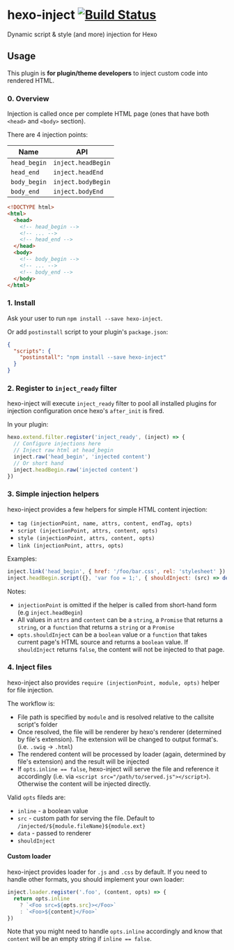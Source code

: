 # hexo-inject [![Build Status](https://travis-ci.org/akfish/hexo-inject.svg?branch=master)](https://travis-ci.org/akfish/hexo-inject)

Dynamic script & style (and more) injection for Hexo

## Usage

This plugin is **for plugin/theme developers** to inject custom code into rendered HTML.

### 0. Overview

Injection is called once per complete HTML page (ones that have both `<head>` and `<body>` section).

There are 4 injection points:

Name | API
---- | ---------
`head_begin`  | `inject.headBegin`
`head_end`    | `inject.headEnd`
`body_begin`  | `inject.bodyBegin`
`body_end`    | `inject.bodyEnd`

```html
<!DOCTYPE html>
<html>
  <head>
    <!-- head_begin -->
    <!-- ... -->
    <!-- head_end -->
  </head>
  <body>
    <!-- body_begin -->
    <!-- ... -->
    <!-- body_end -->
  </body>
</html>
```

### 1. Install

Ask your user to run `npm install --save hexo-inject`.

Or add `postinstall` script to your plugin's `package.json`:

```json
{
  "scripts": {
    "postinstall": "npm install --save hexo-inject"
  }
}
```

### 2. Register to `inject_ready` filter

hexo-inject will execute `inject_ready` filter to pool all installed plugins for injection configuration once hexo's `after_init` is fired.

In your plugin:

```js
hexo.extend.filter.register('inject_ready', (inject) => {
  // Configure injections here
  // Inject raw html at head_begin
  inject.raw('head_begin', 'injected content')
  // Or short hand
  inject.headBegin.raw('injected content')
})
```

### 3. Simple injection helpers

hexo-inject provides a few helpers for simple HTML content injection:

* `tag (injectionPoint, name, attrs, content, endTag, opts)`
* `script (injectionPoint, attrs, content, opts)`
* `style (injectionPoint, attrs, content, opts)`
* `link (injectionPoint, attrs, opts)`

Examples:
```js
inject.link('head_begin', { href: '/foo/bar.css', rel: 'stylesheet' })
inject.headBegin.script({}, 'var foo = 1;', { shouldInject: (src) => determinedBy(src) })
```

Notes:
* `injectionPoint` is omitted if the helper is called from short-hand form (e.g `inject.headBegin`)
* All values in `attrs` and `content` can be a `string`, a `Promise` that returns a `string`, or a `function` that returns a `string` or a `Promise`
* `opts.shouldInject` can be a `boolean` value or a `function` that takes current page's HTML source and returns a `boolean` value. If `shouldInject` returns `false`, the content will not be injected to that page.

### 4. Inject files

hexo-inject also provides `require (injectionPoint, module, opts)` helper for file injection.

The workflow is:
* File path is specified by `module` and is resolved relative to the callsite script's folder
* Once resolved, the file will be renderer by hexo's renderer (determined by file's extension). The extension will be changed to output format's. (i.e. `.swig` -> `.html`)
* The rendered content will be processed by loader (again, determined by file's extension) and the result will be injected
* If `opts.inline == false`, hexo-inject will serve the file and reference it accordingly (i.e. via `<script src="/path/to/served.js"></script>`). Otherwise the content will be injected directly.

Valid `opts` fileds are:
* `inline` - a boolean value
* `src` - custom path for serving the file. Default to `/injected/${module.fileName}${module.ext}`
* `data` - passed to renderer
* `shouldInject`

#### Custom loader

hexo-inject provides loader for `.js` and `.css` by default. If you need to handle other formats, you should implement your own loader:

```js
inject.loader.register('.foo', (content, opts) => {
  return opts.inline
    ? `<Foo src=${opts.src}></Foo>`
    : `<Foo>${content}</Foo>`
})
```

Note that you might need to handle `opts.inline` accordingly and know that `content` will be an empty string if `inline == false`.
